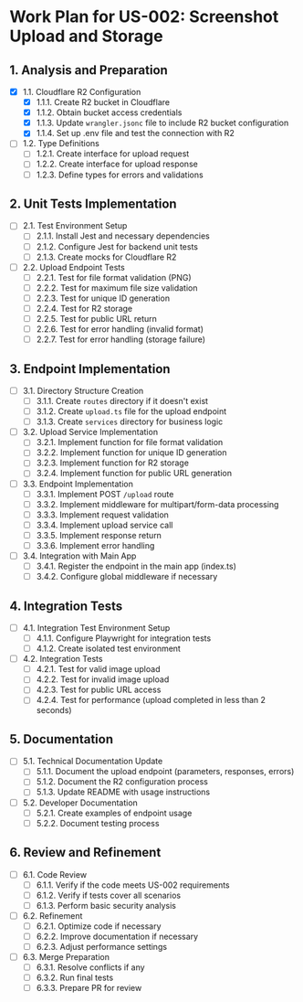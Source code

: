 # Work Plan for US-002: Screenshot Upload and Storage

## 1. Analysis and Preparation
- [x] 1.1. Cloudflare R2 Configuration
  - [x] 1.1.1. Create R2 bucket in Cloudflare
  - [x] 1.1.2. Obtain bucket access credentials
  - [x] 1.1.3. Update `wrangler.jsonc` file to include R2 bucket configuration
  - [x] 1.1.4. Set up .env file and test the connection with R2

- [ ] 1.2. Type Definitions
  - [ ] 1.2.1. Create interface for upload request
  - [ ] 1.2.2. Create interface for upload response
  - [ ] 1.2.3. Define types for errors and validations

## 2. Unit Tests Implementation
- [ ] 2.1. Test Environment Setup
  - [ ] 2.1.1. Install Jest and necessary dependencies
  - [ ] 2.1.2. Configure Jest for backend unit tests
  - [ ] 2.1.3. Create mocks for Cloudflare R2

- [ ] 2.2. Upload Endpoint Tests
  - [ ] 2.2.1. Test for file format validation (PNG)
  - [ ] 2.2.2. Test for maximum file size validation
  - [ ] 2.2.3. Test for unique ID generation
  - [ ] 2.2.4. Test for R2 storage
  - [ ] 2.2.5. Test for public URL return
  - [ ] 2.2.6. Test for error handling (invalid format)
  - [ ] 2.2.7. Test for error handling (storage failure)

## 3. Endpoint Implementation
- [ ] 3.1. Directory Structure Creation
  - [ ] 3.1.1. Create `routes` directory if it doesn't exist
  - [ ] 3.1.2. Create `upload.ts` file for the upload endpoint
  - [ ] 3.1.3. Create `services` directory for business logic

- [ ] 3.2. Upload Service Implementation
  - [ ] 3.2.1. Implement function for file format validation
  - [ ] 3.2.2. Implement function for unique ID generation
  - [ ] 3.2.3. Implement function for R2 storage
  - [ ] 3.2.4. Implement function for public URL generation

- [ ] 3.3. Endpoint Implementation
  - [ ] 3.3.1. Implement POST `/upload` route
  - [ ] 3.3.2. Implement middleware for multipart/form-data processing
  - [ ] 3.3.3. Implement request validation
  - [ ] 3.3.4. Implement upload service call
  - [ ] 3.3.5. Implement response return
  - [ ] 3.3.6. Implement error handling

- [ ] 3.4. Integration with Main App
  - [ ] 3.4.1. Register the endpoint in the main app (index.ts)
  - [ ] 3.4.2. Configure global middleware if necessary

## 4. Integration Tests
- [ ] 4.1. Integration Test Environment Setup
  - [ ] 4.1.1. Configure Playwright for integration tests
  - [ ] 4.1.2. Create isolated test environment

- [ ] 4.2. Integration Tests
  - [ ] 4.2.1. Test for valid image upload
  - [ ] 4.2.2. Test for invalid image upload
  - [ ] 4.2.3. Test for public URL access
  - [ ] 4.2.4. Test for performance (upload completed in less than 2 seconds)

## 5. Documentation
- [ ] 5.1. Technical Documentation Update
  - [ ] 5.1.1. Document the upload endpoint (parameters, responses, errors)
  - [ ] 5.1.2. Document the R2 configuration process
  - [ ] 5.1.3. Update README with usage instructions

- [ ] 5.2. Developer Documentation
  - [ ] 5.2.1. Create examples of endpoint usage
  - [ ] 5.2.2. Document testing process

## 6. Review and Refinement
- [ ] 6.1. Code Review
  - [ ] 6.1.1. Verify if the code meets US-002 requirements
  - [ ] 6.1.2. Verify if tests cover all scenarios
  - [ ] 6.1.3. Perform basic security analysis

- [ ] 6.2. Refinement
  - [ ] 6.2.1. Optimize code if necessary
  - [ ] 6.2.2. Improve documentation if necessary
  - [ ] 6.2.3. Adjust performance settings

- [ ] 6.3. Merge Preparation
  - [ ] 6.3.1. Resolve conflicts if any
  - [ ] 6.3.2. Run final tests
  - [ ] 6.3.3. Prepare PR for review
